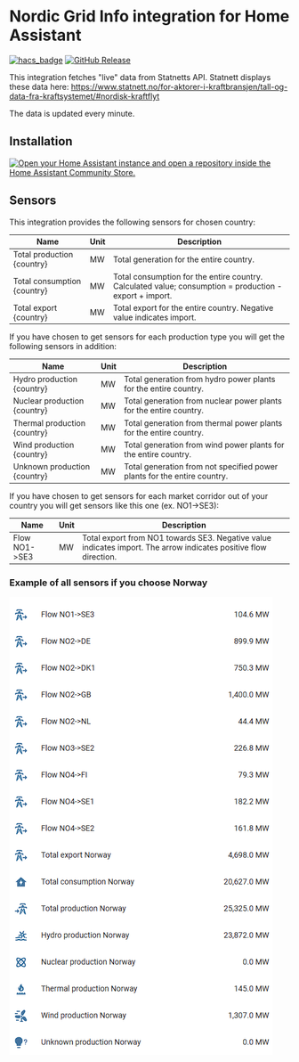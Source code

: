# Nordic Grid Info integration for Home Assistant

[![hacs_badge](https://img.shields.io/badge/HACS-Custom-orange.svg)](https://github.com/custom-components/hacs)
[![GitHub Release][releases-shield]][releases]

This integration fetches "live" data from Statnetts API. Statnett displays these data here: https://www.statnett.no/for-aktorer-i-kraftbransjen/tall-og-data-fra-kraftsystemet/#nordisk-kraftflyt

The data is updated every minute.


## Installation

[![Open your Home Assistant instance and open a repository inside the Home Assistant Community Store.](https://my.home-assistant.io/badges/hacs_repository.svg)](https://my.home-assistant.io/redirect/hacs_repository/?owner=grotteru&repository=home_assistant_nordicgridinfo&category=integration)

## Sensors

This integration provides the following sensors for chosen country:

| Name | Unit | Description |
|------|------|-------------|
| Total production {country} | MW | Total generation for the entire country.  |
| Total consumption {country} | MW | Total consumption for the entire country. Calculated value; consumption = production - export + import. |
| Total export {country} | MW | Total export for the entire country. Negative value indicates import. |

If you have chosen to get sensors for each production type you will get the following sensors in addition:

| Name | Unit | Description |
|------|------|-------------|
| Hydro production {country} | MW | Total generation from hydro power plants for the entire country.  |
| Nuclear production {country} | MW | Total generation from nuclear power plants for the entire country. |
| Thermal production {country} | MW | Total generation from thermal power plants for the entire country.  |
| Wind production {country} | MW | Total generation from wind power plants for the entire country.  |
| Unknown production {country} | MW | Total generation from not specified power plants for the entire country.  |

If you have chosen to get sensors for each market corridor out of your country you will get sensors like this one (ex. NO1->SE3):

| Name | Unit | Description |
|------|------|-------------|
| Flow NO1->SE3 | MW | Total export from NO1 towards SE3. Negative value indicates import. The arrow indicates positive flow direction. |

### Example of all sensors if you choose Norway

![example all sensors](doc/all_sensors.png)

[releases]: https://github.com/grotteru/home_assistant_nordicgridinfo/releases
[releases-shield]: https://img.shields.io/github/release/grotteru/home_assistant_nordicgridinfo.svg?style=popout